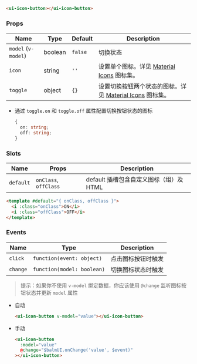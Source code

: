 ```html
<ui-icon-button></ui-icon-button>
```

### Props

| Name                | Type    | Default | Description                                                          |
| ------------------- | ------- | ------- | -------------------------------------------------------------------- |
| `model` (`v-model`) | boolean | `false` | 切换状态                                                             |
| `icon`              | string  | `''`    | 设置单个图标。详见 [Material Icons](/#/icons) 图标集。               |
| `toggle`            | object  | `{}`    | 设置切换按钮两个状态的图标。详见 [Material Icons](/#/icons) 图标集。 |

- 通过 `toggle.on` 和 `toggle.off` 属性配置切换按钮状态的图标

  ```ts
  {
    on: string;
    off: string;
  }
  ```

### Slots

| Name      | Props                 | Description                             |
| --------- | --------------------- | --------------------------------------- |
| `default` | `onClass`, `offClass` | default 插槽包含自定义图标（组）及 HTML |

```html
<template #default="{ onClass, offClass }">
  <i :class="onClass">ON</i>
  <i :class="offClass">OFF</i>
</template>
```

### Events

| Name     | Type                       | Description        |
| -------- | -------------------------- | ------------------ |
| `click`  | `function(event: object)`  | 点击图标按钮时触发 |
| `change` | `function(model: boolean)` | 切换图标状态时触发 |

> 提示：如果你不使用 `v-model` 绑定数据，你应该使用 `@change` 监听图标按钮状态并更新 `model` 属性

- 自动

  ```html
  <ui-icon-button v-model="value"></ui-icon-button>
  ```

- 手动

  ```html
  <ui-icon-button
    :model="value"
    @change="$balmUI.onChange('value', $event)"
  ></ui-icon-button>
  ```
